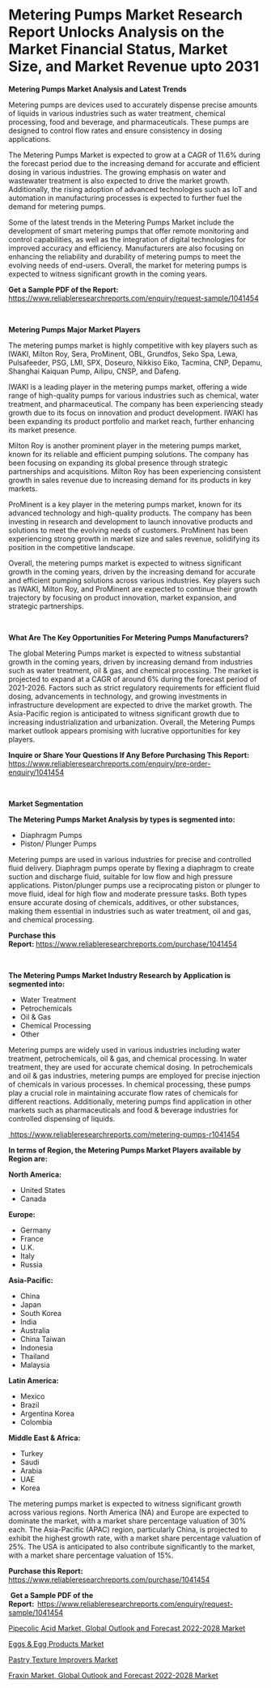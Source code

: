 <p><h1>Metering Pumps Market Research Report Unlocks Analysis on the Market Financial Status, Market Size, and Market Revenue upto 2031</h1></p><p><strong>Metering Pumps Market Analysis and Latest Trends</strong></p>
<p><p>Metering pumps are devices used to accurately dispense precise amounts of liquids in various industries such as water treatment, chemical processing, food and beverage, and pharmaceuticals. These pumps are designed to control flow rates and ensure consistency in dosing applications.</p><p>The Metering Pumps Market is expected to grow at a CAGR of 11.6% during the forecast period due to the increasing demand for accurate and efficient dosing in various industries. The growing emphasis on water and wastewater treatment is also expected to drive the market growth. Additionally, the rising adoption of advanced technologies such as IoT and automation in manufacturing processes is expected to further fuel the demand for metering pumps.</p><p>Some of the latest trends in the Metering Pumps Market include the development of smart metering pumps that offer remote monitoring and control capabilities, as well as the integration of digital technologies for improved accuracy and efficiency. Manufacturers are also focusing on enhancing the reliability and durability of metering pumps to meet the evolving needs of end-users. Overall, the market for metering pumps is expected to witness significant growth in the coming years.</p></p>
<p><strong>Get a Sample PDF of the Report:&nbsp;</strong> <a href="https://www.reliableresearchreports.com/enquiry/request-sample/1041454">https://www.reliableresearchreports.com/enquiry/request-sample/1041454</a></p>
<p>&nbsp;</p>
<p><strong>Metering Pumps Major Market Players</strong></p>
<p><p>The metering pumps market is highly competitive with key players such as IWAKI, Milton Roy, Sera, ProMinent, OBL, Grundfos, Seko Spa, Lewa, Pulsafeeder, PSG, LMI, SPX, Doseuro, Nikkiso Eiko, Tacmina, CNP, Depamu, Shanghai Kaiquan Pump, Ailipu, CNSP, and Dafeng. </p><p>IWAKI is a leading player in the metering pumps market, offering a wide range of high-quality pumps for various industries such as chemical, water treatment, and pharmaceutical. The company has been experiencing steady growth due to its focus on innovation and product development. IWAKI has been expanding its product portfolio and market reach, further enhancing its market presence.</p><p>Milton Roy is another prominent player in the metering pumps market, known for its reliable and efficient pumping solutions. The company has been focusing on expanding its global presence through strategic partnerships and acquisitions. Milton Roy has been experiencing consistent growth in sales revenue due to increasing demand for its products in key markets.</p><p>ProMinent is a key player in the metering pumps market, known for its advanced technology and high-quality products. The company has been investing in research and development to launch innovative products and solutions to meet the evolving needs of customers. ProMinent has been experiencing strong growth in market size and sales revenue, solidifying its position in the competitive landscape.</p><p>Overall, the metering pumps market is expected to witness significant growth in the coming years, driven by the increasing demand for accurate and efficient pumping solutions across various industries. Key players such as IWAKI, Milton Roy, and ProMinent are expected to continue their growth trajectory by focusing on product innovation, market expansion, and strategic partnerships.</p></p>
<p>&nbsp;</p>
<p><strong>What Are The Key Opportunities For Metering Pumps Manufacturers?</strong></p>
<p><p>The global Metering Pumps market is expected to witness substantial growth in the coming years, driven by increasing demand from industries such as water treatment, oil & gas, and chemical processing. The market is projected to expand at a CAGR of around 6% during the forecast period of 2021-2026. Factors such as strict regulatory requirements for efficient fluid dosing, advancements in technology, and growing investments in infrastructure development are expected to drive the market growth. The Asia-Pacific region is anticipated to witness significant growth due to increasing industrialization and urbanization. Overall, the Metering Pumps market outlook appears promising with lucrative opportunities for key players.</p></p>
<p><strong>Inquire or Share Your Questions If Any Before Purchasing This Report:</strong> <a href="https://www.reliableresearchreports.com/enquiry/pre-order-enquiry/1041454">https://www.reliableresearchreports.com/enquiry/pre-order-enquiry/1041454</a></p>
<p>&nbsp;</p>
<p><strong>Market Segmentation</strong></p>
<p><strong>The Metering Pumps Market Analysis by types is segmented into:</strong></p>
<p><ul><li>Diaphragm Pumps</li><li>Piston/ Plunger Pumps</li></ul></p>
<p><p>Metering pumps are used in various industries for precise and controlled fluid delivery. Diaphragm pumps operate by flexing a diaphragm to create suction and discharge fluid, suitable for low flow and high pressure applications. Piston/plunger pumps use a reciprocating piston or plunger to move fluid, ideal for high flow and moderate pressure tasks. Both types ensure accurate dosing of chemicals, additives, or other substances, making them essential in industries such as water treatment, oil and gas, and chemical processing.</p></p>
<p><strong>Purchase this Report:&nbsp;</strong><a href="https://www.reliableresearchreports.com/purchase/1041454">https://www.reliableresearchreports.com/purchase/1041454</a></p>
<p>&nbsp;</p>
<p><strong>The Metering Pumps Market Industry Research by Application is segmented into:</strong></p>
<p><ul><li>Water Treatment</li><li>Petrochemicals</li><li>Oil & Gas</li><li>Chemical Processing</li><li>Other</li></ul></p>
<p><p>Metering pumps are widely used in various industries including water treatment, petrochemicals, oil & gas, and chemical processing. In water treatment, they are used for accurate chemical dosing. In petrochemicals and oil & gas industries, metering pumps are employed for precise injection of chemicals in various processes. In chemical processing, these pumps play a crucial role in maintaining accurate flow rates of chemicals for different reactions. Additionally, metering pumps find application in other markets such as pharmaceuticals and food & beverage industries for controlled dispensing of liquids.</p></p>
<p><a href="https://www.reliableresearchreports.com/metering-pumps-r1041454">&nbsp;https://www.reliableresearchreports.com/metering-pumps-r1041454</a></p>
<p><strong>In terms of Region, the Metering Pumps Market Players available by Region are:</strong></p>
<p>
    <p> <strong> North America: </strong>
        <ul>
            <li>United States</li>
            <li>Canada</li>
        </ul>
        </p> 
    <p> <strong> Europe: </strong>
        <ul>
            <li>Germany</li>
            <li>France</li>
            <li>U.K.</li>
            <li>Italy</li>
            <li>Russia</li>
        </ul>
        </p> 
    <p> <strong> Asia-Pacific: </strong>
        <ul>
            <li>China</li>
            <li>Japan</li>
            <li>South Korea</li>
            <li>India</li>
            <li>Australia</li>
            <li>China Taiwan</li>
            <li>Indonesia</li>
            <li>Thailand</li>
            <li>Malaysia</li>
        </ul>
        </p> 
    <p> <strong> Latin America: </strong>
        <ul>
            <li>Mexico</li>
            <li>Brazil</li>
            <li>Argentina Korea</li>
            <li>Colombia</li>
        </ul>
        </p> 
    <p> <strong> Middle East & Africa: </strong>
        <ul>
            <li>Turkey</li>
            <li>Saudi</li>
            <li>Arabia</li>
            <li>UAE</li>
            <li>Korea</li>
        </ul>
    </p>
    </p>
<p><p>The metering pumps market is expected to witness significant growth across various regions. North America (NA) and Europe are expected to dominate the market, with a market share percentage valuation of 30% each. The Asia-Pacific (APAC) region, particularly China, is projected to exhibit the highest growth rate, with a market share percentage valuation of 25%. The USA is anticipated to also contribute significantly to the market, with a market share percentage valuation of 15%.</p></p>
<p><strong>Purchase this Report: </strong><a href="https://www.reliableresearchreports.com/purchase/1041454">https://www.reliableresearchreports.com/purchase/1041454</a></p>
<p>&nbsp;<strong>Get a Sample PDF of the Report:&nbsp;&nbsp;</strong><a href="https://www.reliableresearchreports.com/enquiry/request-sample/1041454">https://www.reliableresearchreports.com/enquiry/request-sample/1041454</a></p>
<p><strong></strong></p>
<p><p><a href="https://www.linkedin.com/pulse/pipecolic-acid-market-global-outlook-forecast-2022-2028--ewjue">Pipecolic Acid Market, Global Outlook and Forecast 2022-2028 Market</a></p><p><a href="https://github.com/AarobcfAusbdnjvXff/Market-Research-Report-List-1/blob/main/eggs-egg-products-market.md">Eggs & Egg Products Market</a></p><p><a href="https://github.com/HallieBird1/Market-Research-Report-List-1/blob/main/pastry-texture-improvers-market.md">Pastry Texture Improvers Market</a></p><p><a href="https://www.linkedin.com/pulse/fraxin-market-global-outlook-forecast-2022-2028-overview-sysie">Fraxin Market, Global Outlook and Forecast 2022-2028 Market</a></p></p>